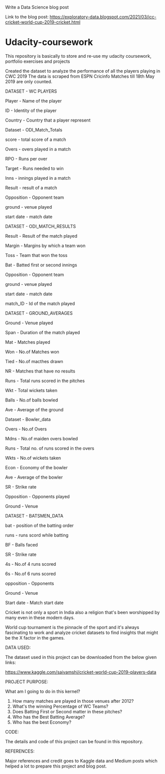 Write a Data Science blog post

Link to the blog post: https://exploratory-data.blogspot.com/2021/03/icc-cricket-world-cup-2019-cricket.html

# Udacity-coursework

This repository is basically to store and re-use my udacity coursework, portfolio exercises and projects

Created the dataset to analyze the performance of all the players playing in CWC 2019
The data is scraped from ESPN Cricinfo
Matches till 18th May 2019 are only counted.


DATASET  - WC PLAYERS

Player - Name of the player

ID - Identity of the player

Country - Country that a player represent

Dataset - ODI_Match_Totals

score - total score of a match

Overs - overs played in a match

RPO - Runs per over

Target - Runs needed to win

Inns - innings played in a match

Result - result of a match

Opposition - Opponent team

ground - venue played

start date - match date


DATASET - ODI_MATCH_RESULTS

Result - Result of the match played

Margin - Margins by which a team won

Toss - Team that won the toss

Bat - Batted first or second innings

Opposition - Opponent team

ground - venue played

start date - match date

match_ID - Id of the match played


DATASET - GROUND_AVERAGES

Ground - Venue played

Span - Duration of the match played

Mat - Matches played

Won - No.of Matches won

Tied - No.of macthes drawn

NR - Matches that have no results

Runs - Total runs scored in the pitches

Wkt - Total wickets taken

Balls - No.of balls bowled

Ave - Average of the ground

Dataset - Bowler_data

Overs - No.of Overs

Mdns - No.of maiden overs bowled

Runs - Total no. of runs scored in the overs

Wkts - No.of wickets taken

Econ - Economy of the bowler

Ave - Average of the bowler

SR - Strike rate

Opposition - Opponents played

Ground - Venue


DATASET - BATSMEN_DATA

bat - position of the batting order

runs - runs scord while batting

BF - Balls faced

SR - Strike rate

4s - No.of 4 runs scored

6s - No.of 6 runs scored

opposition - Opponents

Ground - Venue

Start date - Match start date


Cricket is not only a sport in India also a religion that's been worshipped by many even in these modern days. 

World cup tournament is the pinnacle of the sport and it's always fascinating to work and analyze cricket datasets to find insights that might be the X factor in the games. 

DATA USED:

The dataset used in this project can be downloaded from the below given links:

https://www.kaggle.com/saivamshi/cricket-world-cup-2019-players-data

PROJECT PURPOSE:

What am I going to do in this kernel?


1. How many matches are played in those venues after 2012?
2. What's the winning Percentage of WC Teams?
3. Does Batting First or Second matter in these pitches?
4. Who has the Best Batting Average?
5. Who has the best Economy?


CODE:

The details and code of this project can be found in this repository.


REFERENCES: 

Major references and credit goes to Kaggle data and Medium posts which helped a lot to prepare this project and blog post.
